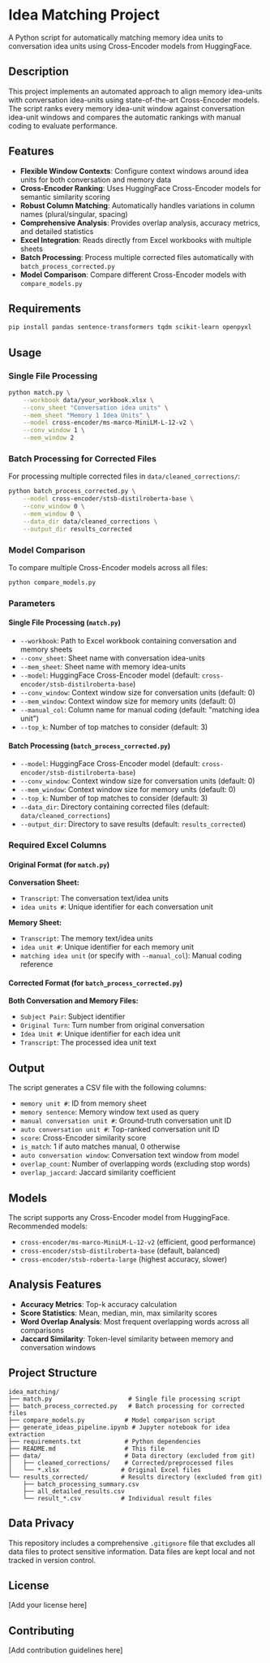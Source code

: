 # Idea Matching Project

A Python script for automatically matching memory idea units to conversation idea units using Cross-Encoder models from HuggingFace.

## Description

This project implements an automated approach to align memory idea-units with conversation idea-units using state-of-the-art Cross-Encoder models. The script ranks every memory idea-unit window against conversation idea-unit windows and compares the automatic rankings with manual coding to evaluate performance.

## Features

- **Flexible Window Contexts**: Configure context windows around idea units for both conversation and memory data
- **Cross-Encoder Ranking**: Uses HuggingFace Cross-Encoder models for semantic similarity scoring
- **Robust Column Matching**: Automatically handles variations in column names (plural/singular, spacing)
- **Comprehensive Analysis**: Provides overlap analysis, accuracy metrics, and detailed statistics
- **Excel Integration**: Reads directly from Excel workbooks with multiple sheets
- **Batch Processing**: Process multiple corrected files automatically with `batch_process_corrected.py`
- **Model Comparison**: Compare different Cross-Encoder models with `compare_models.py`

## Requirements

```bash
pip install pandas sentence-transformers tqdm scikit-learn openpyxl
```

## Usage

### Single File Processing

```bash
python match.py \
    --workbook data/your_workbook.xlsx \
    --conv_sheet "Conversation idea units" \
    --mem_sheet "Memory 1 Idea Units" \
    --model cross-encoder/ms-marco-MiniLM-L-12-v2 \
    --conv_window 1 \
    --mem_window 2
```

### Batch Processing for Corrected Files

For processing multiple corrected files in `data/cleaned_corrections/`:

```bash
python batch_process_corrected.py \
    --model cross-encoder/stsb-distilroberta-base \
    --conv_window 0 \
    --mem_window 0 \
    --data_dir data/cleaned_corrections \
    --output_dir results_corrected
```

### Model Comparison

To compare multiple Cross-Encoder models across all files:

```bash
python compare_models.py
```

### Parameters

#### Single File Processing (`match.py`)
- `--workbook`: Path to Excel workbook containing conversation and memory sheets
- `--conv_sheet`: Sheet name with conversation idea-units
- `--mem_sheet`: Sheet name with memory idea-units  
- `--model`: HuggingFace Cross-Encoder model (default: `cross-encoder/stsb-distilroberta-base`)
- `--conv_window`: Context window size for conversation units (default: 0)
- `--mem_window`: Context window size for memory units (default: 0)
- `--manual_col`: Column name for manual coding (default: "matching idea unit")
- `--top_k`: Number of top matches to consider (default: 3)

#### Batch Processing (`batch_process_corrected.py`)
- `--model`: HuggingFace Cross-Encoder model (default: `cross-encoder/stsb-distilroberta-base`)
- `--conv_window`: Context window size for conversation units (default: 0)
- `--mem_window`: Context window size for memory units (default: 0)
- `--top_k`: Number of top matches to consider (default: 3)
- `--data_dir`: Directory containing corrected files (default: `data/cleaned_corrections`)
- `--output_dir`: Directory to save results (default: `results_corrected`)

### Required Excel Columns

#### Original Format (for `match.py`)

**Conversation Sheet:**
- `Transcript`: The conversation text/idea units
- `idea units #`: Unique identifier for each conversation unit

**Memory Sheet:**
- `Transcript`: The memory text/idea units  
- `idea unit #`: Unique identifier for each memory unit
- `matching idea unit` (or specify with `--manual_col`): Manual coding reference

#### Corrected Format (for `batch_process_corrected.py`)

**Both Conversation and Memory Files:**
- `Subject Pair`: Subject identifier
- `Original Turn`: Turn number from original conversation
- `Idea Unit #`: Unique identifier for each idea unit
- `Transcript`: The processed idea unit text

## Output

The script generates a CSV file with the following columns:

- `memory unit #`: ID from memory sheet
- `memory sentence`: Memory window text used as query
- `manual conversation unit #`: Ground-truth conversation unit ID
- `auto conversation unit #`: Top-ranked conversation unit ID  
- `score`: Cross-Encoder similarity score
- `is_match`: 1 if auto matches manual, 0 otherwise
- `auto conversation window`: Conversation text window from model
- `overlap_count`: Number of overlapping words (excluding stop words)
- `overlap_jaccard`: Jaccard similarity coefficient

## Models

The script supports any Cross-Encoder model from HuggingFace. Recommended models:

- `cross-encoder/ms-marco-MiniLM-L-12-v2` (efficient, good performance)
- `cross-encoder/stsb-distilroberta-base` (default, balanced)
- `cross-encoder/stsb-roberta-large` (highest accuracy, slower)

## Analysis Features

- **Accuracy Metrics**: Top-k accuracy calculation
- **Score Statistics**: Mean, median, min, max similarity scores
- **Word Overlap Analysis**: Most frequent overlapping words across all comparisons
- **Jaccard Similarity**: Token-level similarity between memory and conversation windows

## Project Structure

```
idea_matching/
├── match.py                     # Single file processing script
├── batch_process_corrected.py   # Batch processing for corrected files
├── compare_models.py           # Model comparison script
├── generate_ideas_pipeline.ipynb # Jupyter notebook for idea extraction
├── requirements.txt            # Python dependencies
├── README.md                   # This file
├── data/                       # Data directory (excluded from git)
│   ├── cleaned_corrections/    # Corrected/preprocessed files
│   └── *.xlsx                 # Original Excel files
└── results_corrected/         # Results directory (excluded from git)
    ├── batch_processing_summary.csv
    ├── all_detailed_results.csv
    └── result_*.csv           # Individual result files
```

## Data Privacy

This repository includes a comprehensive `.gitignore` file that excludes all data files to protect sensitive information. Data files are kept local and not tracked in version control.

## License

[Add your license here]

## Contributing

[Add contribution guidelines here] 